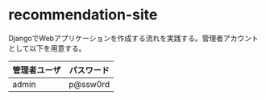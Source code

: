 # recommendation-site

DjangoでWebアプリケーションを作成する流れを実践する。管理者アカウントとして以下を用意する。

| 管理者ユーザ | パスワード |
----|----
| admin | p@ssw0rd |

